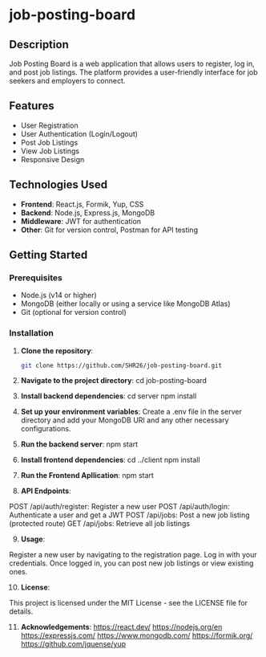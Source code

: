 # job-posting-board

## Description

Job Posting Board is a web application that allows users to register, log in, and post job listings. The platform provides a user-friendly interface for job seekers and employers to connect.

## Features

- User Registration
- User Authentication (Login/Logout)
- Post Job Listings
- View Job Listings
- Responsive Design

## Technologies Used

- **Frontend**: React.js, Formik, Yup, CSS
- **Backend**: Node.js, Express.js, MongoDB
- **Middleware**: JWT for authentication
- **Other**: Git for version control, Postman for API testing

## Getting Started

### Prerequisites

- Node.js (v14 or higher)
- MongoDB (either locally or using a service like MongoDB Atlas)
- Git (optional for version control)

### Installation

1. **Clone the repository**:
   ```bash
   git clone https://github.com/SHR26/job-posting-board.git

2. **Navigate to the project directory**:
   cd job-posting-board

3. **Install backend dependencies**:
   cd server
   npm install

4. **Set up your environment variables**:
   Create a .env file in the server directory and add your MongoDB URI and any other necessary configurations.

5. **Run the backend server**:
   npm start

6. **Install frontend dependencies**:
   cd ../client
   npm install
   
7. **Run the Frontend Apllication**:
   npm start

8. **API Endpoints**:
   
POST /api/auth/register: Register a new user
POST /api/auth/login: Authenticate a user and get a JWT
POST /api/jobs: Post a new job listing (protected route)
GET /api/jobs: Retrieve all job listings

9. **Usage**:
    
Register a new user by navigating to the registration page.
Log in with your credentials.
Once logged in, you can post new job listings or view existing ones.

10. **License**:
    
This project is licensed under the MIT License - see the LICENSE file for details.

11. **Acknowledgements**:
https://react.dev/
https://nodejs.org/en
https://expressjs.com/
https://www.mongodb.com/
https://formik.org/
https://github.com/jquense/yup
